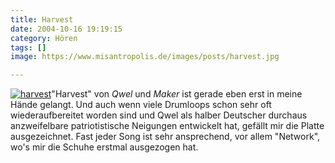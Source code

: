 ```yaml
---
title: Harvest
date: 2004-10-16 19:19:15
category: Hören
tags: []
image: https://www.misantropolis.de/images/posts/harvest.jpg

---
```


[![](http://www.misantropolis.de/wp-content/uploads/2008/04/harvest.jpg "harvest")](http://www.misantropolis.de/wp-content/uploads/2008/04/harvest.jpg)"Harvest" von *Qwel* und *Maker* ist gerade eben erst in meine Hände gelangt. Und auch wenn viele Drumloops schon sehr oft wiederaufbereitet worden sind und Qwel als halber Deutscher durchaus anzweifelbare patriotistische Neigungen entwickelt hat, gefällt mir die Platte ausgezeichnet. Fast jeder Song ist sehr ansprechend, vor allem "Network", wo's mir die Schuhe erstmal ausgezogen hat.
